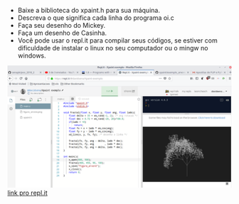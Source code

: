 - Baixe a biblioteca do xpaint.h para sua máquina.
- Descreva o que significa cada linha do programa oi.c
- Faça seu desenho do Mickey.
- Faça um desenho de Casinha.
- Você pode usar o repl.it para compilar seus códigos, se estiver com dificuldade de instalar o linux no seu computador ou o mingw no windows.

![](arvore.png)
[link pro repl.it](https://repl.it/@davidsena/Xpaint-exemplo)